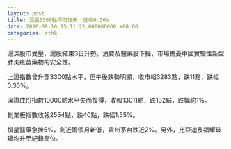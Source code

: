 ```yaml
---
layout: post
title: 滬股3300點得而復失　低收0.36%
date: 2020-09-16 15:11:22.000000000 +08:00
categories: rthk
---
```


滬深股市受壓，滬股結束3日升勢。消費及醫藥股下挫，市場擔憂中國實驗性新型肺炎疫苗藥物的安全性。

上證指數曾升穿3300點水平，但午後跌勢明顯，收市報3283點，跌11點，跌幅0.36%。

深證成份指數13000點水平失而復得，收報13011點，跌132點，跌幅約1%。

創業板指數收報2554點，跌40點，跌幅1.55%。

復星醫藥急挫5%，創近兩個月新低，貴州茅台跌近2%。另外，比亞迪及福耀玻璃均升至紀錄高位。
